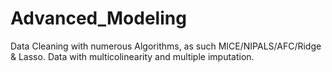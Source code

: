 # Advanced_Modeling
Data Cleaning with numerous Algorithms, as such MICE/NIPALS/AFC/Ridge &amp; Lasso. Data with multicolinearity and multiple imputation.
